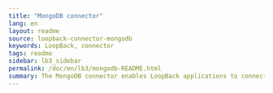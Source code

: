 ```yaml
---
title: "MongoDB connector"
lang: en
layout: readme
source: loopback-connector-mongodb
keywords: LoopBack, connector
tags: readme
sidebar: lb3_sidebar
permalink: /doc/en/lb3/mongodb-README.html
summary: The MongoDB connector enables LoopBack applications to connect to MongoDB data sources.
---
```


